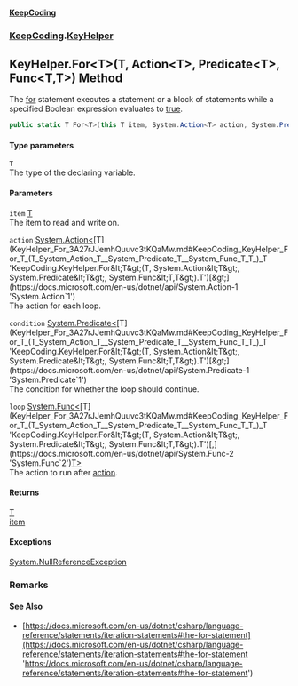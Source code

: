 #### [KeepCoding](index.md 'index')
### [KeepCoding](KeepCoding.md 'KeepCoding').[KeyHelper](KeyHelper.md 'KeepCoding.KeyHelper')
## KeyHelper.For&lt;T&gt;(T, Action&lt;T&gt;, Predicate&lt;T&gt;, Func&lt;T,T&gt;) Method
The [for](https://docs.microsoft.com/en-us/dotnet/csharp/language-reference/keywords/for 'https://docs.microsoft.com/en-us/dotnet/csharp/language-reference/keywords/for') statement executes a statement or a block of statements while a specified Boolean expression evaluates to [true](https://docs.microsoft.com/en-us/dotnet/csharp/language-reference/builtin-types/bool 'https://docs.microsoft.com/en-us/dotnet/csharp/language-reference/builtin-types/bool').  
```csharp
public static T For<T>(this T item, System.Action<T> action, System.Predicate<T> condition=null, System.Func<T,T> loop=null);
```
#### Type parameters
<a name='KeepCoding_KeyHelper_For_T_(T_System_Action_T__System_Predicate_T__System_Func_T_T_)_T'></a>
`T`  
The type of the declaring variable.
  
#### Parameters
<a name='KeepCoding_KeyHelper_For_T_(T_System_Action_T__System_Predicate_T__System_Func_T_T_)_item'></a>
`item` [T](KeyHelper_For_3A27rJJemhQuuvc3tKQaMw.md#KeepCoding_KeyHelper_For_T_(T_System_Action_T__System_Predicate_T__System_Func_T_T_)_T 'KeepCoding.KeyHelper.For&lt;T&gt;(T, System.Action&lt;T&gt;, System.Predicate&lt;T&gt;, System.Func&lt;T,T&gt;).T')  
The item to read and write on.
  
<a name='KeepCoding_KeyHelper_For_T_(T_System_Action_T__System_Predicate_T__System_Func_T_T_)_action'></a>
`action` [System.Action&lt;](https://docs.microsoft.com/en-us/dotnet/api/System.Action-1 'System.Action`1')[T](KeyHelper_For_3A27rJJemhQuuvc3tKQaMw.md#KeepCoding_KeyHelper_For_T_(T_System_Action_T__System_Predicate_T__System_Func_T_T_)_T 'KeepCoding.KeyHelper.For&lt;T&gt;(T, System.Action&lt;T&gt;, System.Predicate&lt;T&gt;, System.Func&lt;T,T&gt;).T')[&gt;](https://docs.microsoft.com/en-us/dotnet/api/System.Action-1 'System.Action`1')  
The action for each loop.
  
<a name='KeepCoding_KeyHelper_For_T_(T_System_Action_T__System_Predicate_T__System_Func_T_T_)_condition'></a>
`condition` [System.Predicate&lt;](https://docs.microsoft.com/en-us/dotnet/api/System.Predicate-1 'System.Predicate`1')[T](KeyHelper_For_3A27rJJemhQuuvc3tKQaMw.md#KeepCoding_KeyHelper_For_T_(T_System_Action_T__System_Predicate_T__System_Func_T_T_)_T 'KeepCoding.KeyHelper.For&lt;T&gt;(T, System.Action&lt;T&gt;, System.Predicate&lt;T&gt;, System.Func&lt;T,T&gt;).T')[&gt;](https://docs.microsoft.com/en-us/dotnet/api/System.Predicate-1 'System.Predicate`1')  
The condition for whether the loop should continue.
  
<a name='KeepCoding_KeyHelper_For_T_(T_System_Action_T__System_Predicate_T__System_Func_T_T_)_loop'></a>
`loop` [System.Func&lt;](https://docs.microsoft.com/en-us/dotnet/api/System.Func-2 'System.Func`2')[T](KeyHelper_For_3A27rJJemhQuuvc3tKQaMw.md#KeepCoding_KeyHelper_For_T_(T_System_Action_T__System_Predicate_T__System_Func_T_T_)_T 'KeepCoding.KeyHelper.For&lt;T&gt;(T, System.Action&lt;T&gt;, System.Predicate&lt;T&gt;, System.Func&lt;T,T&gt;).T')[,](https://docs.microsoft.com/en-us/dotnet/api/System.Func-2 'System.Func`2')[T](KeyHelper_For_3A27rJJemhQuuvc3tKQaMw.md#KeepCoding_KeyHelper_For_T_(T_System_Action_T__System_Predicate_T__System_Func_T_T_)_T 'KeepCoding.KeyHelper.For&lt;T&gt;(T, System.Action&lt;T&gt;, System.Predicate&lt;T&gt;, System.Func&lt;T,T&gt;).T')[&gt;](https://docs.microsoft.com/en-us/dotnet/api/System.Func-2 'System.Func`2')  
The action to run after [action](KeyHelper_For_3A27rJJemhQuuvc3tKQaMw.md#KeepCoding_KeyHelper_For_T_(T_System_Action_T__System_Predicate_T__System_Func_T_T_)_action 'KeepCoding.KeyHelper.For&lt;T&gt;(T, System.Action&lt;T&gt;, System.Predicate&lt;T&gt;, System.Func&lt;T,T&gt;).action').
  
#### Returns
[T](KeyHelper_For_3A27rJJemhQuuvc3tKQaMw.md#KeepCoding_KeyHelper_For_T_(T_System_Action_T__System_Predicate_T__System_Func_T_T_)_T 'KeepCoding.KeyHelper.For&lt;T&gt;(T, System.Action&lt;T&gt;, System.Predicate&lt;T&gt;, System.Func&lt;T,T&gt;).T')  
[item](KeyHelper_For_3A27rJJemhQuuvc3tKQaMw.md#KeepCoding_KeyHelper_For_T_(T_System_Action_T__System_Predicate_T__System_Func_T_T_)_item 'KeepCoding.KeyHelper.For&lt;T&gt;(T, System.Action&lt;T&gt;, System.Predicate&lt;T&gt;, System.Func&lt;T,T&gt;).item')
#### Exceptions
[System.NullReferenceException](https://docs.microsoft.com/en-us/dotnet/api/System.NullReferenceException 'System.NullReferenceException')  
### Remarks
#### See Also
- [https://docs.microsoft.com/en-us/dotnet/csharp/language-reference/statements/iteration-statements#the-for-statement](https://docs.microsoft.com/en-us/dotnet/csharp/language-reference/statements/iteration-statements#the-for-statement 'https://docs.microsoft.com/en-us/dotnet/csharp/language-reference/statements/iteration-statements#the-for-statement')
